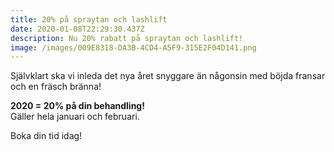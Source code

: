 ```yaml
---
title: 20% på spraytan och lashlift
date: 2020-01-08T22:29:30.437Z
description: Nu 20% rabatt på spraytan och lashlift!
image: /images/009E8318-DA3B-4CD4-A5F9-315E2F04D141.png
---
```

Självklart ska vi inleda det nya året snyggare än någonsin med böjda fransar och en fräsch bränna!

**2020 = 20% på din behandling!** \
Gäller hela januari och februari. 

Boka din tid idag!
